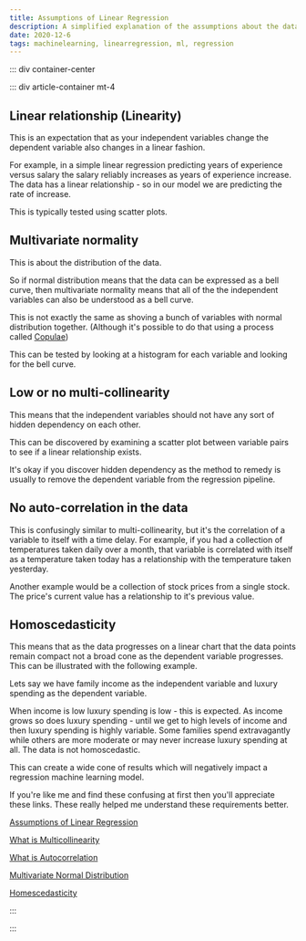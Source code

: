 ```yaml
---
title: Assumptions of Linear Regression
description: A simplified explanation of the assumptions about the data to successfully run linear regression
date: 2020-12-6
tags: machinelearning, linearregression, ml, regression
---
```


<page-header title="Assumptions of Linear Regression"></page-header>

::: div container-center

<picture-wrapper :legacy="false" file-name="heroes/robotmlnet-yes_tfryby.png" alt-text="The ML.NET logo with a robot face next to it." classes="hero-height-128"></picture-wrapper>

::: div article-container mt-4

## Linear relationship (Linearity) 

This is an expectation that as your independent variables change the dependent variable also changes in a linear fashion. 

For example, in a simple linear regression predicting years of experience versus salary the salary reliably increases as years of experience increase. The data has a linear relationship - so in our model we are predicting the rate of increase.

This is typically tested using scatter plots.

## Multivariate normality

This is about the distribution of the data. 

So if normal distribution means that the data can be expressed as a bell curve, then multivariate normality means that all of the the independent variables can also be understood as a bell curve. 

This is not exactly the same as shoving a bunch of variables with normal distribution together. (Although it's possible to do that using a process called [Copulae](https://en.wikipedia.org/wiki/Copula_(probability_theory))) 

This can be tested by looking at a histogram for each variable and looking for the bell curve.

## Low or no multi-collinearity 

This means that the independent variables should not have any sort of hidden dependency on each other. 

This can be discovered by examining a scatter plot between variable pairs to see if a linear relationship exists. 

It's okay if you discover hidden dependency as the method to remedy is usually to remove the dependent variable from the regression pipeline.

## No auto-correlation in the data 

This is confusingly similar to multi-collinearity, but it's the correlation of a variable to itself with a time delay. For example, if you had a collection of temperatures taken daily over a month, that variable is correlated with itself as a temperature taken today has a relationship with the temperature taken yesterday. 

Another example would be a collection of stock prices from a single stock. The price's current value has a relationship to it's previous value.

## Homoscedasticity

This means that as the data progresses on a linear chart that the data points remain compact not a broad cone as the dependent variable progresses. This can be illustrated with the following example. 

Lets say we have family income as the independent variable and luxury spending as the dependent variable. 

When income is low luxury spending is low - this is expected. As income grows so does luxury spending - until we get to high levels of income and then luxury spending is highly variable. Some families spend extravagantly while others are more moderate or may never increase luxury spending at all. The data is not homoscedastic.

This can create a wide cone of results which will negatively impact a regression machine learning model.

If you're like me and find these confusing at first then you'll appreciate these links. These really helped me understand these requirements better.

[Assumptions of Linear Regression](https://www.statisticssolutions.com/assumptions-of-linear-regression/)

[What is Multicollinearity](https://www.statisticshowto.com/multicollinearity/)

[What is Autocorrelation](https://corporatefinanceinstitute.com/resources/knowledge/other/autocorrelation/)

[Multivariate Normal Distribution](https://brilliant.org/wiki/multivariate-normal-distribution/#:~:text=A%20multivariate%20normal%20distribution%20is,variables%20is%20also%20normally%20distributed.)

[Homescedasticity](https://www.statisticssolutions.com/homoscedasticity/)

:::

:::